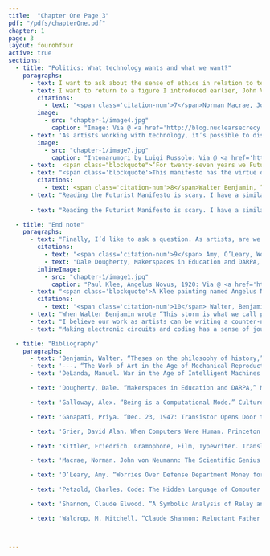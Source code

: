 ```yaml
---
title:  "Chapter One Page 3"
pdf: "/pdfs/chapterOne.pdf"
chapter: 1
page: 3
layout: fourohfour
active: true
sections:
  - title: "Politics: What technology wants and what we want?"
    paragraphs:
      - text: I want to ask about the sense of ethics in relation to technological progress. Development of technology is always intertwined with ethical responsibilities. Employing engineering concepts and tools for creative expression also come with ethical responsibilities. The history of computing is not only about the wonders, the genius and spectacles. In fact, early computers were a byproduct of operations research for the war. It’s important to understand computers were developed in different parts of the world at the same time. In the U.S., the most significant development involved the Manhattan project, which <a href ="https://en.wikipedia.org/wiki/Bell_Laboratories_Building_(Manhattan)">took place here </a> (at 155 Bank St, NYC, current home of SFPC) and at various research universities and government research facilities.
      - text: I want to return to a figure I introduced earlier, John Von Neumann, whose name is still credited as the architect of the Central Processing Units found in most contemporary computers. He was a highly celebrated engineer, often considered as one of the fathers of modern computing. In my perspective, he was a deeply problematic man. He may have been a scientific prodigy, but he was also a technocrat (one who tries to use technology to govern people) who unquestionably devoted his genius toward the invention of war machines. When Von Neumann worked for the government on major military assignments during and after WWII, he garnered a tremendous amount of power, especially when it came to the atomic bomb. In debating the target, Von Neumann tried to insist on Kyoto instead of Hiroshima, reasoning that its greater population and history would maximize the material and symbolic impact of atomic destruction.<span class="citation-num">7</span> This anecdote suggests he had very little empathy for humans and culture. His belief in technology and his self-righteousness along with many other men involved in the war, created the conditions for Hiroshima and Nagasaki in 1945. The atomic bombing was arguably the most horrific thing anyone has ever done, to kill so many people, so many innocent bystanders. To this day, I’m surprised the catastrophe isn’t talked about as much in the history of computing, especially when discussing operations research. People discuss machines that kill but don’t talk about those who are killed or the profound coyness of defense contractors. All computational technology in its infancy was enlisted in the service of war. 
        citations: 
          - text: "<span class='citation-num'>7</span>Norman Macrae, John von Neumann: The Scientific Genius Who Pioneered the Modern Computer, Game Theory, Nuclear Deterrence, and Much More (New York: Pantheon Books, 1992). Also see: <a href='http://blog.nuclearsecrecy.com/wp-content/uploads/2014/08/1945-05-02-Notes-on-the-Initial-Meeting-of-the-Target-Committee.pdf' target='_blank'>http://blog.nuclearsecrecy.com/wp-content/uploads/2014/08/1945-05-02-Notes-on-the-Initial-Meeting-of-the-Target-Committee.pdf</a>."
        image: 
          - src: "chapter-1/image4.jpg"
            caption: "Image: Via @ <a href='http://blog.nuclearsecrecy.com/2014/08/08/kyoto-misconception/' target='_blank'>Restricted Data</a>"
      - text: 'As artists working with technology, it’s possible to distance ourselves from the narratives of progress and spectacle. However, we must be cautious of technology. Technology works towards a certain kind of art. In his famous essay, “The Work of Art in the Age of Mechanical Reproduction,” Walter Benjamin directly addressed the Futurists, a group of Italian avant garde artists led by Marinetti. The Futurists and their obscure inventions are often considered early pioneers of new media artists because they actively used modern technology such as sound and films. The Futurists were vocal supporters of Italian Fascists like Mussolini, and identified as one of them. They often praised the war as <span class="italic">the</span> ultimate form of beauty. In a sense, they were trying to reinvent the world through war. Benjamin quotes the Futurist Manifesto and provides his commentary.'
        image: 
          - src: "chapter-1/image7.jpg"
            caption: "Intonarumori by Luigi Russolo: Via @ <a href='https://en.wikipedia.org/wiki/Intonarumori'>Wikipedia</a>"      
      - text:  <span class="blockquote">‘For twenty-seven years we Futurists have rebelled against the branding of war as anti-aesthetic ... Accordingly we state:... War is beautiful because it establishes man’s dominion over the subjugated machinery by means of gas masks, terrifying megaphones, flame throwers, and small tanks. War is beautiful because it initiates the dreamt-of metalization of the human body. War is beautiful because it enriches a flowering meadow with the fiery orchids of machine guns. War is beautiful because it combines the gunfire, the cannonades, the cease-fire, the scents, and the stench of putrefaction into a symphony. War is beautiful because it creates new architecture, like that of the big tanks, the geometrical formation flights, the smoke spirals from burning villages, and many others ... Poets and artists of Futurism! ... remember these principles of an aesthetics of war so that your struggle for a new literature and a new graphic art ... may be illumined by them!’</span>
      - text: "<span class='blockquote'>This manifesto has the virtue of clarity. Its formulations deserve to be accepted by dialecticians. To the latter, the aesthetics of today’s war appears as follows: If the natural utilization of productive forces is impeded by the property system, the increase in technical devices, in speed, and in the sources of energy will press for an unnatural utilization, and this is found in war. The destructiveness of war furnishes proof that society has not been mature enough to incorporate technology as its organ, that technology has not been sufficiently developed to cope with the elemental forces of society.<span class='citation-num'>8</span></span>"
        citations:
          - text: <span class='citation-num'>8</span>Walter Benjamin, “The Work of Art in the Age of Mechanical Reproduction” (1936) Marxist Internet Archive. Accessed March 26, 2017.
      - text: "Reading the Futurist Manifesto is scary. I have a similarly uneasy feeling when I look at some new media artwork that echoes the technocratic agenda, or art that celebrates technical possibilities without careful consideration of the context.  Technology is biased towards certain forms of art; it is not neutral. I’d like to extend my argument to critique technocracy as well as 'technological solutionism,' a belief that technology will save us from our problems. Benjamin’s comment suggests progress in technology leads to a surplus of material resources but not necessarily society’s readiness to take care of the wealth and the people. Instead, society turns to abusing the products of progress into it’s own destruction. Technology does not save us. Instead, we need to save history from technology's tendency towards demise. "
 
      - text: "Reading the Futurist Manifesto is scary. I have a similarly uneasy feeling when I look at some new media artwork that echoes the technocratic agenda, or art that celebrates technical possibilities without careful consideration of the context.  Technology is biased towards certain forms of art; it is not neutral. I’d like to extend my argument to critique technocracy as well as 'technological solutionism,' a belief that technology will save us from our problems. Benjamin’s comment points out progress in technology lead to surplus of material resources but not necessarily society’s readiness to take care of the wealth and the people. Instead, society turn to abusing the products of progress into it’s own destruction. Technology does not save us. Instead, we need to save history from technology's demise."

  - title: "End note"
    paragraphs:
      - text: "Finally, I’d like to ask a question. As artists, are we working with technology because it is a medium available us? or are we contributing to a form of technocracy, wittingly or unwittingly? It is no surprise that many new media artists work for corporations. It is no surprise that a lot engineers cultivate creative technology work for DARPA.<span class='citation-num'>9</span> It’s no surprise that open source initiatives may have unintended consequences, or wielded in the service of malevolent aims. It’s no surprise that a lot of the push toward transparency and openness (in social network) can lead to invasion of privacy. This field that we contribute to is deeply complex and contains issues and unknown factors. How can we create work that challenges the present moment? How can our work contribute to a future that doesn’t repeat the mistakes from the past? How can we use technology for subversive purposes? I return to Walter Benjamin’s <a href='https://en.wikipedia.org/wiki/Theses_on_the_Philosophy_of_History' target='_blank'>Theses on the philosophy of history</a> for advice:"
        citations: 
          - text: "<span class='citation-num'>9</span> Amy, O’Leary, Worries Over Defense Department Money for ‘Hackerspaces,’” New York Times, (New York, NY), Oct. 5, 2012, <a href='http://www.nytimes.com/2012/10/06/us/worries-over-defense-dept-money-for-hackerspaces.html' target='_blank'>http://www.nytimes.com/2012/10/06/us/worries-over-defense-dept-money-for-hackerspaces.html</a>"
          - text: "Dale Dougherty, Makerspaces in Education and DARPA, Make:, April 4, 2012, <a href='http://makezine.com/2012/04/04/makerspaces-in-education-and-darpa/' target='_blank'>http://makezine.com/2012/04/04/makerspaces-in-education-and-darpa/</a>."
        inlineImage: 
          - src: "chapter-1/image1.jpg"
            caption: "Paul Klee, Angelus Novus, 1920: Via @ <a href='https://en.wikipedia.org/wiki/Angelus_Novus'>Wikipedia</a>" 
      - text: "<span class='blockquote'>A Klee painting named Angelus Novus shows an angel looking as though he is about to move away from something he is fixedly contemplating. His eyes are staring, his mouth is open, his wings are spread. This is how one pictures the angel of history. His face is turned toward the past. Where we perceive a chain of events, he sees one single catastrophe which keeps piling wreckage upon wreckage and hurls it in front of his feet. The angel would like to stay, awaken the dead, and make whole what has been smashed. But a storm is blowing from Paradise; it has got caught in his wings with such violence that the angel can no longer close them. The storm irresistibly propels him into the future to which his back is turned, while the pile of debris before him grows skyward. This storm is what we call progress. <span class='citation-num'>10</span></span>"
        citations:
          - text: "<span class='citation-num'>10</span> Walter, Benjamin. “Theses on the philosophy of history,” Illuminations: Essays and Reflections, trans. Harry Zohn (New York: Schocken Books, 1969), 249."  
      - text: "When Walter Benjamin wrote “This storm is what we call progress,” he was referring to the idea of perpetual ‘progress’ in Historical Materialism and the tendency to equate progress with the future. This ‘storm’ is analogous to unexamined innovation and reformation which can take the form of perpetual war. Perhaps this last sentence, “this storm is what we call progress,” asks us to invert the common perspective that we take responsibility for the past and project alternatives for the future. Instead, we may consider looking at the present with responsibility for the future and to take care of the present by addressing the past."
      - text: "I believe our work as artists can be writing a counter-narrative to mainstream media and history governed by capitalism. As artists and creative practitioners, I believe we can create a counter-narrative to reanimate unheard voices from history. Such work can be the foundation for a counter-archive, an archive that brings truth to light."
      - text: "Making electronic circuits and coding has a sense of jouissance. It’s very liberating to work with these materials in expressive manners. The kind of joy is similar to live drawing on a wall, without the boundaries, free drawing in the air. It’s a chance to transgress the discipline, the constraints within the medium, the particular complexities that it inhabits. If our art work becomes political praxis, we have a chance to write a counter-narrative to the mainstream narrative. Our work has the potential to become an independent inquiry into creating the future we want."

  - title: "Bibliography" 
    paragraphs:
      - text: 'Benjamin, Walter. “Theses on the philosophy of history,” Illuminations: Essays and  Reflections. Translated by Harry Zohn. New York: Schocken, 1969.' 
      - text: '---. “The Work of Art in the Age of Mechanical Reproduction.” Marxist Internet Archive. Accessed March 26, 2017. <a href="https://www.marxists.org/reference/subject/philosophy/works/ge/benjamin.htm.">https://www.marxists.org/reference/subject/philosophy/works/ge/benjamin.htm.</a>'
      - text: 'DeLanda, Manuel. War in the Age of Intelligent Machines. New York: Zone Books, 1991.'

      - text: 'Dougherty, Dale. “Makerspaces in Education and DARPA,” Make:, April 4, 2012. <a href="http://makezine.com/2012/04/04/makerspaces-in-education-and-darpa/">http://makezine.com/2012/04/04/makerspaces-in-education-and-darpa/</a>.'

      - text: 'Galloway, Alex. “Being is a Computational Mode.” Culture and Communication. May 27, 2016. <a href="http://cultureandcommunication.org/galloway/being-is-a-computational-mode">http://cultureandcommunication.org/galloway/being-is-a-computational-mode</a>.'

      - text: 'Ganapati, Priya. “Dec. 23, 1947: Transistor Opens Door to Digital Future.” Wired. December 23, 2009. <a href="https://www.wired.com/2009/12/1223shockley-bardeen-brattain-transistor/">https://www.wired.com/2009/12/1223shockley-bardeen-brattain-transistor/</a>.'

      - text: 'Grier, David Alan. When Computers Were Human. Princeton: Princeton University Press, 2005.'

      - text: 'Kittler, Friedrich. Gramophone, Film, Typewriter. Translated by Geoffrey Winthrop-Young and Michael Wutz. Stanford: Stanford University Press, 1999.'

      - text: 'Macrae, Norman. John von Neumann: The Scientific Genius Who Pioneered the Modern Computer, Game Theory, Nuclear Deterrence, and Much More. New York: Pantheon Books, 1992.'

      - text: 'O’Leary, Amy. “Worries Over Defense Department Money for ‘Hackerspaces,’” New York Times, Oct. 5, 2012. <a href="http://www.nytimes.com/2012/10/06/us/worries-over-defense-dept-money-for-hackerspaces.html.">http://www.nytimes.com/2012/10/06/us/worries-over-defense-dept-money-for-hackerspaces.html.</a>' 

      - text: 'Petzold, Charles. Code: The Hidden Language of Computer Hardware and Software. Redmond: Microsoft Press, 1999.' 

      - text: 'Shannon, Claude Elwood. “A Symbolic Analysis of Relay and Switching Circuits.” Cambridge: Massachusetts Institute of Technology, 1940.'

      - text: 'Waldrop, M. Mitchell. “Claude Shannon: Reluctant Father of the Digital Age.” MIT Technology Review. July 1, 2001. <a href="https://www.technologyreview.com/s/401112/claude-shannon-reluctant-father-of-the-digital-age/">https://www.technologyreview.com/s/401112/claude-shannon-reluctant-father-of-the-digital-age/</a>.'



---
```

